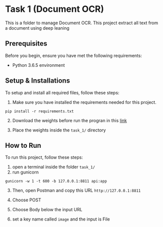 # Task 1 (Document OCR)
This is a folder to manage Document OCR. This project extract all text from a document using deep leaning

## Prerequisites
Before you begin, ensure you have met the following requirements:
* Python 3.6.5 environment

## Setup & Installations
To setup and install all required files, follow these steps:
1. Make sure you have installed the requirements needed for this project.
```
pip install -r requirements.txt
```

2. Download the weights before run the progran in this [link](https://drive.google.com/file/d/1LCOC8g0bfI8FbNG312GdQHL1lmlovvkH/view?usp=sharing)

3. Place the weights inside the `task_1/` directory

## How to Run
To run this project, follow these steps:
1. open a terminal inside the folder `task_1/`
2. run gunicorn
```
gunicorn -w 1 -t 600 -b 127.0.0.1:8811 api:app
```
3. Then, open Postman and copy this URL `http://127.0.0.1:8811`

4. Choose POST

5. Choose Body below the input URL

6. set a key name called `image` and the input is File